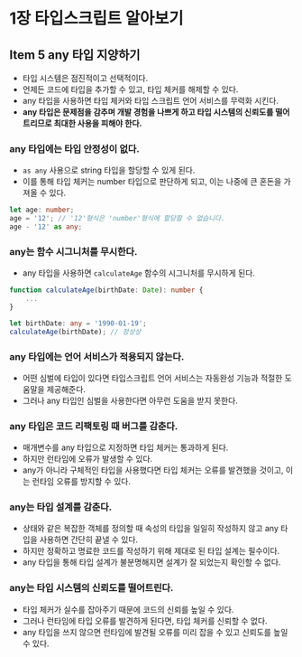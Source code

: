 # 1장 타입스크립트 알아보기

## Item 5 any 타입 지양하기

- 타입 시스템은 점진적이고 선택적이다.
- 언제든 코드에 타입을 추가할 수 있고, 타입 체커를 해제할 수 있다.
- any 타입을 사용하면 타입 체커와 타입 스크립트 언어 서비스를 무력화 시킨다.
- **any 타입은 문제점을 감추며 개발 경험을 나쁘게 하고 타입 시스템의 신뢰도를 떨어트리므로 최대한 사용을 피해야 한다.**

### any 타입에는 타입 안정성이 없다.
- `as any` 사용으로 string 타입을 할당할 수 있게 된다.
- 이를 통해 타입 체커는 number 타입으로 판단하게 되고, 이는 나중에 큰 혼돈을 가져올 수 있다.
```typescript
let age: number;
age = '12'; // '12'형식은 'number'형식에 할당할 수 없습니다.
age - '12' as any;
```

### any는 함수 시그니처를 무시한다.
- any 타입을 사용하면 `calculateAge` 함수의 시그니처를 무시하게 된다.
```typescript
function calculateAge(birthDate: Date): number {
    ...
}

let birthDate: any = '1990-01-19';
calculateAge(birthDate); // 정상상
```

### any 타입에는 언어 서비스가 적용되지 않는다.
- 어떤 심벌에 타입이 있다면 타입스크립트 언어 서비스는 자동완성 기능과 적절한 도움말을 제공해준다.
- 그러나 any 타입인 심벌을 사용한다면 아무런 도움을 받지 못한다.

### any 타입은 코드 리팩토링 때 버그를 감춘다.
- 매개변수를 any 타입으로 지정하면 타입 체커는 통과하게 된다.
- 하지만 런타임에 오류가 발생할 수 있다.
- any가 아니라 구체적인 타입을 사용했다면 타입 체커는 오류를 발견했을 것이고, 이는 런타임 오류를 방지할 수 있다.

### any는 타입 설계를 감춘다.
- 상태와 같은 복잡한 객체를 정의할 때 속성의 타입을 일일히 작성하지 않고 any 타입을 사용하면 간단히 끝낼 수 있다.
- 하지만 정확하고 명료한 코드를 작성하기 위해 제대로 된 타입 설계는 필수이다.
- any 타입을 통해 타입 설계가 불분명해지면 설계가 잘 되었는지 확인할 수 없다.

### any는 타입 시스템의 신뢰도를 떨어트린다.
- 타입 체커가 실수를 잡아주기 때문에 코드의 신뢰를 높일 수 있다.
- 그러나 런타임에 타입 오류를 발견하게 된다면, 타입 체커를 신뢰할 수 없다.
- any 타입을 쓰지 않으면 런타임에 발견될 오류를 미리 잡을 수 있고 신뢰도를 높일 수 있다.
